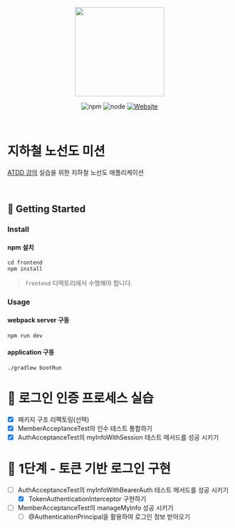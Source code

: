 <p align="center">
    <img width="200px;" src="https://raw.githubusercontent.com/woowacourse/atdd-subway-admin-frontend/master/images/main_logo.png"/>
</p>
<p align="center">
  <img alt="npm" src="https://img.shields.io/badge/npm-6.14.15-blue">
  <img alt="node" src="https://img.shields.io/badge/node-14.18.2-blue">
  <a href="https://edu.nextstep.camp/c/R89PYi5H" alt="nextstep atdd">
    <img alt="Website" src="https://img.shields.io/website?url=https%3A%2F%2Fedu.nextstep.camp%2Fc%2FR89PYi5H">
  </a>
</p>

<br>

# 지하철 노선도 미션
[ATDD 강의](https://edu.nextstep.camp/c/R89PYi5H) 실습을 위한 지하철 노선도 애플리케이션

<br>

## 🚀 Getting Started

### Install
#### npm 설치
```
cd frontend
npm install
```
> `frontend` 디렉토리에서 수행해야 합니다.

### Usage
#### webpack server 구동
```
npm run dev
```
#### application 구동
```
./gradlew bootRun
```

# 🚀 로그인 인증 프로세스 실습
- [x]  패키지 구조 리팩토링(선택)
- [x]  MemberAcceptanceTest의 인수 테스트 통합하기
- [x]  AuthAcceptanceTest의 myInfoWithSession 테스트 메서드를 성공 시키기

# 🚀 1단계 - 토큰 기반 로그인 구현
- [ ]  AuthAcceptanceTest의 myInfoWithBearerAuth 테스트 메서드를 성공 시키기
    - [x]  TokenAuthenticationInterceptor 구현하기
- [ ]  MemberAcceptanceTest의 manageMyInfo 성공 시키기
    - [ ]  @AuthenticationPrincipal을 활용하여 로그인 정보 받아오기